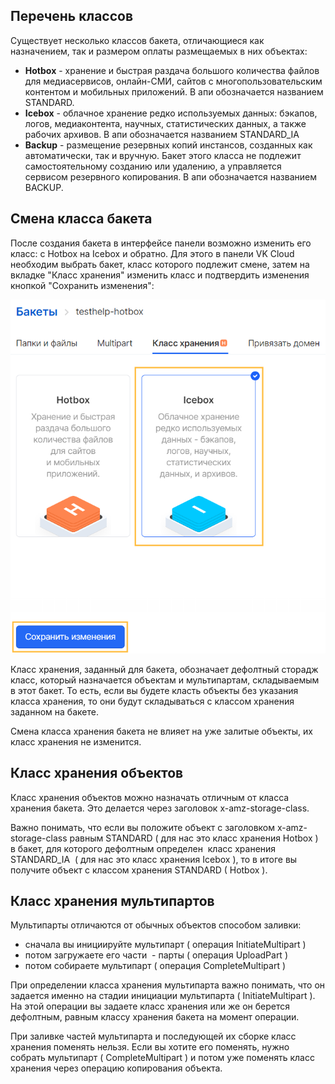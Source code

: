 ## Перечень классов

Существует несколько классов бакета, отличающиеся как назначением, так и размером оплаты размещаемых в них объектах:

- **Hotbox** \- хранение и быстрая раздача большого количества файлов для медиасервисов, онлайн-СМИ, сайтов с многопользовательским контентом и мобильных приложений. В апи обозначается названием STANDARD.
- **Icebox** \- облачное хранение редко используемых данных: бэкапов, логов, медиаконтента, научных, статистических данных, а также рабочих архивов. В апи обозначается названием STANDARD_IA
- **Backup** \- размещение резервных копий инстансов, созданных как автоматически, так и вручную. Бакет этого класса не подлежит самостоятельному созданию или удалению, а управляется сервисом резервного копирования. В апи обозначается названием BACKUP.

## Смена класса бакета

После создания бакета в интерфейсе панели возможно изменить его класс: с Hotbox на Icebox и обратно. Для этого в панели VK Cloud необходим выбрать бакет, класс которого подлежит смене, затем на вкладке "Класс хранения" изменить класс и подтвердить изменения кнопкой "Сохранить изменения":

![](./assets/1598052843411-1598052843411.png)

Класс хранения, заданный для бакета, обозначает дефолтный сторадж класс, который назначается объектам и мультипартам, складываемым в этот бакет. То есть, если вы будете класть объекты без указания класса хранения, то они будут складываться с классом хранения заданном на бакете.

Смена класса хранения бакета не влияет на уже залитые объекты, их класс хранения не изменится.

## Класс хранения объектов

Класс хранения объектов можно назначать отличным от класса хранения бакета. Это делается через заголовок x-amz-storage-class.

Важно понимать, что если вы положите объект с заголовком x-amz-storage-class равным STANDARD ( для нас это класс хранения Hotbox ) в бакет, для которого дефолтным определен  класс хранения STANDARD_IA  ( для нас это класс хранения Icebox ), то в итоге вы получите объект с классом хранения STANDARD ( Hotbox ).

## Класс хранения мультипартов

Мультипарты отличаются от обычных объектов способом заливки:

- сначала вы инициируйте мультипарт ( операция InitiateMultipart )
- потом загружаете его части  - парты ( операция UploadPart )
- потом собираете мультипарт ( операция CompleteMultipart )

При определении класса хранения мультипарта важно понимать, что он задается именно на стадии инициации мультипарта ( InitiateMultipart ). На этой операции вы задаете класс хранения или же он берется дефолтным, равным классу хранения бакета на момент операции.

При заливке частей мультипарта и последующей их сборке класс хранения поменять нельзя. Если вы хотите его поменять, нужно собрать мультипарт ( CompleteMultipart ) и потом уже поменять класс хранения через операцию копирования объекта.
